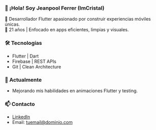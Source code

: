 ### 👋 ¡Hola! Soy Jeanpool Ferrer (ImCristal)

📱 Desarrollador Flutter apasionado por construir experiencias móviles únicas.  
🎯 21 años | Enfocado en apps eficientes, limpias y visuales.

### 🛠️ Tecnologías
- Flutter | Dart
- Firebase | REST APIs
- Git | Clean Architecture

### 🚀 Actualmente
- Mejorando mis habilidades en animaciones Flutter y testing.

### 📫 Contacto
- [LinkedIn](https://linkedin.com/in/tuusuario)
- Email: tuemail@dominio.com
